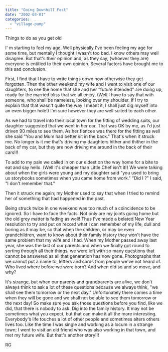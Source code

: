 ```yaml
---
title: "Going Downhill Fast"
date: "2002-03-01"
categories: 
  - "village-pump"
---
```


Things to do as you get old

I' m starting to feel my age. Well physically I've been feeling my age for some time, but mentally I thought I wasn't too bad. I know others may well disagree. But that's their opinion and, as they say, (whoever they are) everyone is entitled to their own opinion. Several factors have brought me to this sad conclusion.

First, I find that I have to write things down now otherwise they get forgotten. Then the other weekend my wife and I went to visit one of our daughters, to see the home that she and her "future intended" are doing up, ready for the married bliss that we all enjoy. (Well I have to say that with someone, who shall be nameless, looking over my shoulder. If I try to explain that that wasn't quite the way I meant it, I shall just dig myself into an even bigger hole!) I'm sure however they are well suited to each other.

As we had to travel into their local town for the fitting of wedding suits, our daughter suggested that we went in her car. That was OK by me, as I'd just driven 90 miles to see them. As her fiancee was there for the fitting as well she said "You and Mum had better sit in the back." That's when it struck me. No longer is it me that's driving my daughters hither and thither in the back of my car, but they are now driving me around in the back of their cars!!!

To add to my pain we called in on our eldest on the way home for a bite to eat and say hello. (Well it's cheaper than Little Chef isn't it!) We were talking about when the girls were young and my daughter said "you used to bring us storybooks sometimes when you came home from work." "Did I ?" I said, "I don't remember that."

Then it struck me again; my Mother used to say that when I tried to remind her of something that had happened in the past.

Being struck twice in one weekend was too much of a coincidence to be ignored. So I have to face the facts. Not only are my joints going home but the old grey matter is fading as well! Thus I've made a belated New Year resolution to try and put on record what I can remember of my life, dull and boring as it may be, so that when the children, or may be even grandchildren, want to know about their family history they won't have the same problem that my wife and I had. When my Mother passed away last year, she was the last of our parents and when we finally got round to sorting through all their things, we were left with so many questions that cannot be answered as all that generation has now gone. Photographs that we cannot put a name to, letters and cards from people we've not heard of. Who lived where before we were born? And when did so and so move, and why?

It's strange, but when our parents and grandparents are alive, we don't always think to ask a lot of these questions because we always think, "we shall see them tomorrow or the next day." Unfortunately there comes a time when they will be gone and we shall not be able to see them tomorrow or the next day! So make sure you ask those questions before you find, like we did, that there is nobody to ask. Dig into the family history. It may not be sometimes what you expect, but that can make it all the more interesting. Everybody's life touches a lot of other people and sometimes alters others lives too. Like the time I was single and working as a locum in a strange town; I went to visit an old friend who was also working in that town, and met my future wife. But that's another story!!!

RG
